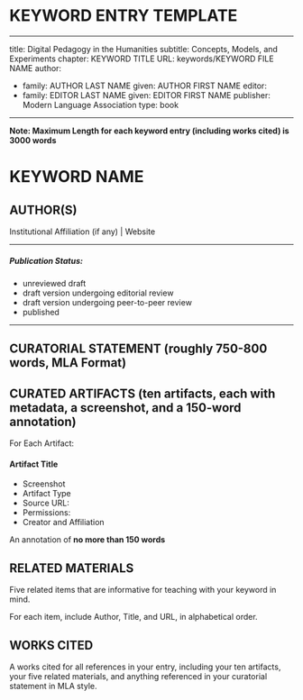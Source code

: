 # KEYWORD ENTRY TEMPLATE

---
title: Digital Pedagogy in the Humanities
subtitle: Concepts, Models, and Experiments
chapter: KEYWORD TITLE
URL: keywords/KEYWORD FILE NAME
author:
- family: AUTHOR LAST NAME
  given: AUTHOR FIRST NAME
editor:
- family: EDITOR LAST NAME
  given: EDITOR FIRST NAME
publisher: Modern Language Association
type: book
---

**Note: Maximum Length for each keyword entry (including works cited) is 3000 words**

# KEYWORD NAME

## AUTHOR(S)
Institutional Affiliation (if any) | Website

---

##### Publication Status:
* unreviewed draft
* draft version undergoing editorial review
* draft version undergoing peer-to-peer review
* published 

--- 

## CURATORIAL STATEMENT (roughly 750-800 words, MLA Format)

## CURATED ARTIFACTS (ten artifacts, each with metadata, a screenshot, and a 150-word annotation)

For Each Artifact:

#### Artifact Title 

* Screenshot
* Artifact Type
* Source URL: 
* Permissions: 
* Creator and Affiliation

An annotation of **no more than 150 words**

## RELATED MATERIALS

Five related items that are informative for teaching with your keyword in mind.

For each item, include Author, Title, and URL, in alphabetical order.

## WORKS CITED

A works cited for all references in your entry, including your ten artifacts, your five related materials, and anything referenced in your curatorial statement in MLA style.  
